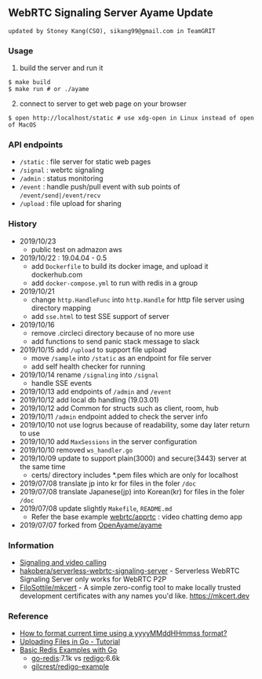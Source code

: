 ## WebRTC Signaling Server Ayame Update
    updated by Stoney Kang(CSO), sikang99@gmail.com in TeamGRIT

### Usage
1. build the server and run it
```
$ make build
$ make run # or ./ayame
```
2. connect to server to get web page on your browser
```
$ open http://localhost/static # use xdg-open in Linux instead of open of MacOS
```


### API endpoints
- `/static` : file server for static web pages
- `/signal` : webrtc signaling
- `/admin` : status monitoring
- `/event` : handle push/pull event with sub points of `/event/send|/event/recv`
- `/upload` : file upload for sharing


### History
- 2019/10/23 
    - public test on admazon aws
- 2019/10/22 : 19.04.04 - 0.5
    - add `Dockerfile` to build its docker image, and upload it dockerhub.com
    - add `docker-compose.yml` to run with redis in a group
- 2019/10/21
    - change `http.HandleFunc` into `http.Handle` for http file server using directory mapping
    - add `sse.html` to test SSE support of server
- 2019/10/16
    - remove .circleci directory because of no more use
    - add functions to send panic stack message to slack
- 2019/10/15 add `/upload` to support file upload
    - move `/sample` into `/static` as an endpoint for file server
    - add self health checker for running
- 2019/10/14 rename `/signaling` into `/signal`
    - handle SSE events
- 2019/10/13 add endpoints of `/admin` and `/event`
- 2019/10/12 add local db handling (19.03.01)
- 2019/10/12 add Common for structs such as client, room, hub
- 2019/10/11 `/admin` endpoint added to check the server info
- 2019/10/10 not use logrus because of readability, some day later return to use
- 2019/10/10 add `MaxSessions` in the server configuration
- 2019/10/10 removed `ws_handler.go`
- 2019/10/09 update to support plain(3000) and secure(3443) server at the same time
    - certs/ directory includes *.pem files which are only for localhost
- 2019/07/08 translate jp into kr for files in the foler `/doc`
- 2019/07/08 translate Japanese(jp) into Korean(kr) for files in the foler `/doc`
- 2019/07/08 update slightly `Makefile`, `README.md`
    - Refer the base example [webrtc/apprtc](https://github.com/webrtc/apprtc) : video chatting demo app
- 2019/07/07 forked from [OpenAyame/ayame](https://github.com/OpenAyame/ayame)


### Information
- [Signaling and video calling](https://developer.mozilla.org/en-US/docs/Web/API/WebRTC_API/Signaling_and_video_calling)
- [hakobera/serverless-webrtc-signaling-server](https://github.com/hakobera/serverless-webrtc-signaling-server) - Serverless WebRTC Signaling Server only works for WebRTC P2P
- [FiloSottile/mkcert](https://github.com/FiloSottile/mkcert) - A simple zero-config tool to make locally trusted development certificates with any names you'd like. https://mkcert.dev


### Reference
- [How to format current time using a yyyyMMddHHmmss format?](https://stackoverflow.com/questions/20234104/how-to-format-current-time-using-a-yyyymmddhhmmss-format)
- [Uploading Files in Go - Tutorial](https://tutorialedge.net/golang/go-file-upload-tutorial/)
- [Basic Redis Examples with Go](https://medium.com/@gilcrest_65433/basic-redis-examples-with-go-a3348a12878e)
    - [go-redis](https://github.com/go-redis/redis):7.1k vs [redigo](https://github.com/gomodule/redigo):6.6k
    - [gilcrest/redigo-example](https://github.com/gilcrest/redigo-example)


